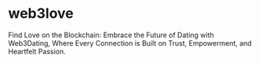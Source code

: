 # web3love
Find Love on the Blockchain: Embrace the Future of Dating with Web3Dating, Where Every Connection is Built on Trust, Empowerment, and Heartfelt Passion.
